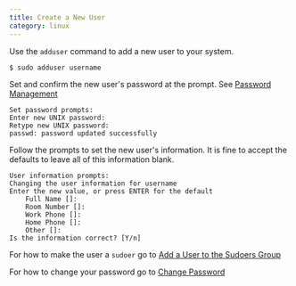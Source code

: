 ```yaml
---
title: Create a New User
category: linux
---
```


Use the ```adduser``` command to add a new user to your system.

```
$ sudo adduser username
```
        
Set and confirm the new user's password at the prompt. See [Password Management](til.acm.illinois.edu/security/password-management)

```
Set password prompts:
Enter new UNIX password:
Retype new UNIX password:
passwd: password updated successfully
```
  
Follow the prompts to set the new user's information. It is fine to accept the defaults to leave all of this information blank.

```
User information prompts:
Changing the user information for username
Enter the new value, or press ENTER for the default
    Full Name []:
    Room Number []:
    Work Phone []:
    Home Phone []:
    Other []:
Is the information correct? [Y/n]
```

For how to make the user a ```sudoer``` go to [Add a User to the Sudoers Group](til.acm.illinois.edu/linux/add-user-to-sudoers)

For how to change your password go to [Change Password](til.acm.illinois.edu/linux/change-password)
